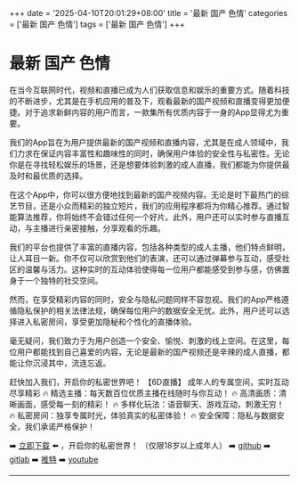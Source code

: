 +++
date = '2025-04-10T20:01:29+08:00'
title = '最新 国产 色情'
categories = ['最新 国产 色情']
tags = ['最新 国产 色情']
+++

# 最新 国产 色情

在当今互联网时代，视频和直播已成为人们获取信息和娱乐的重要方式。随着科技的不断进步，尤其是在手机应用的普及下，观看最新的国产视频和直播变得更加便捷。对于追求新鲜内容的用户而言，一款集所有优质内容于一身的App显得尤为重要。

我们的App旨在为用户提供最新的国产视频和直播内容，尤其是在成人领域中，我们力求在保证内容丰富性和趣味性的同时，确保用户体验的安全性与私密性。无论你是在寻找轻松娱乐的场景，还是想要体验刺激的成人直播，我们都能为你提供最及时和最优质的选择。

在这个App中，你可以很方便地找到最新的国产视频内容。无论是时下最热门的综艺节目，还是小众而精彩的独立短片，我们的应用程序都将为你精心推荐。通过智能算法推荐，你将始终不会错过任何一个好片。此外，用户还可以实时参与直播互动，与主播进行亲密接触，分享观看的乐趣。

我们的平台也提供了丰富的直播内容，包括各种类型的成人主播，他们特点鲜明，让人耳目一新。你不仅可以欣赏到他们的表演，还可以通过弹幕参与互动，感受社区的温馨与活力。这种实时的互动体验使得每一位用户都能感受到参与感，仿佛置身于一个独特的社交空间。

然而，在享受精彩内容的同时，安全与隐私问题同样不容忽视。我们的App严格遵循隐私保护的相关法律法规，确保每位用户的数据安全无忧。此外，用户还可以选择进入私密房间，享受更加隐秘和个性化的直播体验。

毫无疑问，我们致力于为用户创造一个安全、愉悦、刺激的线上空间。在这里，每位用户都能找到自己喜爱的内容，无论是最新的国产视频还是辛辣的成人直播，都能让你沉浸其中，流连忘返。

赶快加入我们，开启你的私密世界吧！ 
【6D直播】
成年人的专属空间，实时互动尽享精彩
🔥 精选主播：每天数百位优质主播在线随时与你互动！
🔥 高清画质：清晰画面，感受每一刻的精彩！
🔥 多样化玩法：语音聊天、游戏互动，刺激无穷！
🔥 私密房间：独享专属时光，体验真实的私密体验！
🔥 安全保障：隐私与数据安全，我们承诺严格保护！

➡️ [立即下载](https://down123.s3.ap-east-1.amazonaws.com/down/down.html?channelCode=blog) ⬅️ ，开启你的私密世界！
（仅限18岁以上成年人）
➡️ [github](https://aldult-live.github.io/)
➡️ [gitlab](https://seo-09598d.gitlab.io/)
➡️ [推特](https://x.com/wegame33)
➡️ [youtube](https://www.youtube.com/@6Dlive)

---
